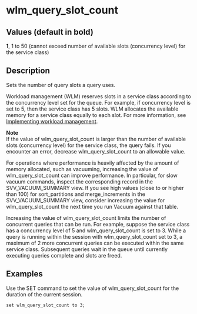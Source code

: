 # wlm\_query\_slot\_count<a name="r_wlm_query_slot_count"></a>

## Values \(default in bold\)<a name="r_wlm_query_slot_count-values-"></a>

 **1**, 1 to 50 \(cannot exceed number of available slots \(concurrency level\) for the service class\)

## Description<a name="r_wlm_query_slot_count-description"></a>

Sets the number of query slots a query uses\.

Workload management \(WLM\) reserves slots in a service class according to the concurrency level set for the queue\. For example, if concurrency level is set to 5, then the service class has 5 slots\. WLM allocates the available memory for a service class equally to each slot\. For more information, see [Implementing workload management](cm-c-implementing-workload-management.md)\. 

**Note**  
If the value of wlm\_query\_slot\_count is larger than the number of available slots \(concurrency level\) for the service class, the query fails\. If you encounter an error, decrease wlm\_query\_slot\_count to an allowable value\.

 For operations where performance is heavily affected by the amount of memory allocated, such as vacuuming, increasing the value of wlm\_query\_slot\_count can improve performance\. In particular, for slow vacuum commands, inspect the corresponding record in the SVV\_VACUUM\_SUMMARY view\. If you see high values \(close to or higher than 100\) for sort\_partitions and merge\_increments in the SVV\_VACUUM\_SUMMARY view, consider increasing the value for wlm\_query\_slot\_count the next time you run Vacuum against that table\.

Increasing the value of wlm\_query\_slot\_count limits the number of concurrent queries that can be run\. For example, suppose the service class has a concurrency level of 5 and wlm\_query\_slot\_count is set to 3\. While a query is running within the session with wlm\_query\_slot\_count set to 3, a maximum of 2 more concurrent queries can be executed within the same service class\. Subsequent queries wait in the queue until currently executing queries complete and slots are freed\.

## Examples<a name="r_wlm_query_slot_count-examples"></a>

Use the SET command to set the value of wlm\_query\_slot\_count for the duration of the current session\. 

```
set wlm_query_slot_count to 3; 
```